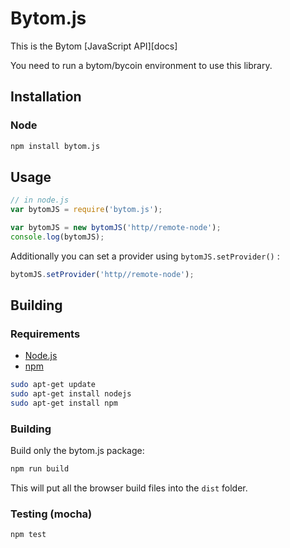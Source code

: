 # Bytom.js

This is the Bytom [JavaScript API][docs]

You need to run a bytom/bycoin environment to use this library.

## Installation

### Node

```bash
npm install bytom.js
```
## Usage

```js
// in node.js
var bytomJS = require('bytom.js');

var bytomJS = new bytomJS('http//remote-node');
console.log(bytomJS);

```

Additionally you can set a provider using `bytomJS.setProvider()` :

```js
bytomJS.setProvider('http//remote-node');
```

## Building

### Requirements

-   [Node.js](https://nodejs.org)
-   [npm](https://www.npmjs.com/)

```bash
sudo apt-get update
sudo apt-get install nodejs
sudo apt-get install npm
```

### Building

Build only the bytom.js package:

```bash
npm run build
```

This will put all the browser build files into the `dist` folder.

### Testing (mocha)

```bash
npm test
```
